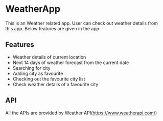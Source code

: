 # WeatherApp

This is an Weather related app. User can check out weather details from this app. Below features are given in the app.

## Features
- Weather details of current location
- Next 14 days of weather forecast from the current date
- Searching for city
- Adding city as favourite
- Checking out the favourite city list
- Check weather details of a favourite city

## API
All the APIs are provided by Weather API(https://www.weatherapi.com/)
